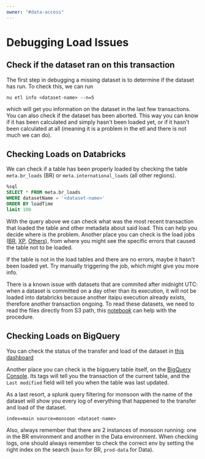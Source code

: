 ```yaml
---
owner: "#data-access"
---
```


# Debugging Load Issues

## Check if the dataset ran on this transaction

The first step in debugging a missing dataset is to determine if the dataset has run. To check this, we can run

`nu etl info <dataset-name> --n=5`

which will get you information on the dataset in the last few transactions. You can also check if the dataset has been aborted. This way you can know if it has been calculated and simply hasn't been loaded yet, or if it hasn't been calculated at all (meaning it is a problem in the etl and there is not much we can do).

## Checking Loads on Databricks

We can check if a table has been properly loaded by checking the table `meta.br_loads` (BR) or `meta.international_loads` (all other regions).

```sql
%sql
SELECT * FROM meta.br_loads
WHERE datasetName = '<dataset-name>'
ORDER BY loadTime
limit 100
```

With the query above we can check what was the most recent transaction that loaded the table and other metadata about said load. This can help you decide where is the problem. Another place you can check is the load jobs ([BR](https://nubank.cloud.databricks.com/#job/13083), [XP](https://nubank.cloud.databricks.com/#job/2212226), [Others](https://nubank.cloud.databricks.com/#job/19327)), from where you might see the specific errors that caused the table not to be loaded.

If the table is not in the load tables and there are no errors, maybe it hasn't been loaded yet. Try manually triggering the job, which might give you more info.

There is a known issue with datasets that are commited after midnight UTC: when a dataset is committed on a day other than its execution, it will not be loaded into databricks because another itaipu execution already exists, therefore another transaction ongoing. To read these datasets, we need to read the files directly from S3 path, this [notebook](https://nubank.cloud.databricks.com/#notebook/11147162) can help with the procedure.

## Checking Loads on BigQuery

You can check the status of the transfer and load of the dataset in [this dashboard](https://nubank.splunkcloud.com/en-US/app/search/data_access__bigquery_load?form.dataset_name=&form.index=main)

Another place you can check is the bigquery table itself, on the [BigQuery Console](https://console.cloud.google.com/bigquery?project=nu-br-data). Its tags will tell you the transaction of the current table, and the `Last modified` field will tell you when the table was last updated.

As a last resort, a splunk query filtering for monsoon with the name of the dataset will show you every log of everything that happened to the transfer and load of the dataset.

`index=main source=monsoon <dataset-name>`

Also, always remember that there are 2 instances of monsoon running: one in the BR environment and another in the Data environment. When checking logs, one should always remember to check the correct env by setting the right index on the search (`main` for BR, `prod-data` for Data).
